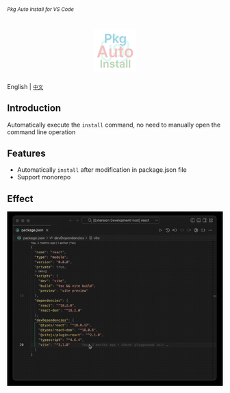 <sub><em>Pkg Auto Install for VS Code</em></sub>
<h1 align="center">
  <img src="./assets/logo.png" height="100">
</h1>

English | [`中文`](./README_ZH.md)

## Introduction

Automatically execute the `install` command, no need to manually open the command line operation

## Features

- Automatically `install` after modification in package.json file
- Support monorepo

## Effect

![](assets/preview.gif)
